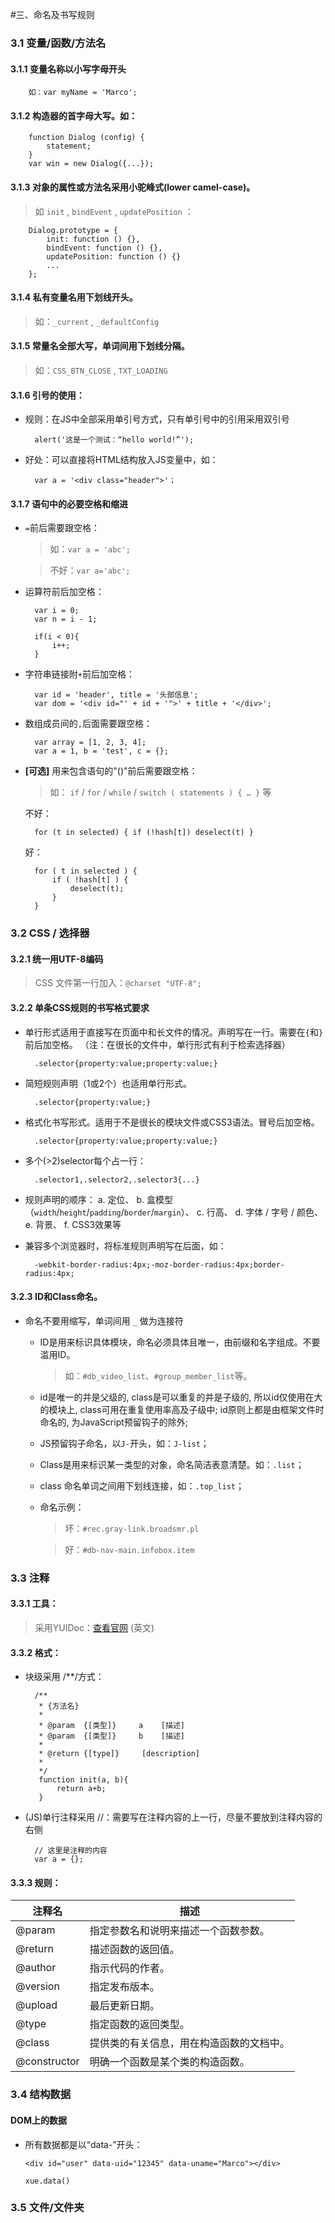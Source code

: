 #三、命名及书写规则   

### 3.1 变量/函数/方法名


#### 3.1.1 变量名称以小写字母开头

        如：var myName = 'Marco';

#### 3.1.2 构造器的首字母大写。如：

		function Dialog (config) {
			statement;
		}
		var win = new Dialog({...});
		
		
#### 3.1.3 对象的属性或方法名采用小驼峰式(lower camel-case)。

> 如 `init` , `bindEvent` , `updatePosition` ：

		Dialog.prototype = {
			init: function () {},
			bindEvent: function () {},
			updatePosition: function () {}
            ...
		};
		
		
#### 3.1.4 私有变量名用下划线开头。

> 如：`_current` , `_defaultConfig`


#### 3.1.5 常量名全部大写，单词间用下划线分隔。

> 如：`CSS_BTN_CLOSE` ,  `TXT_LOADING`


#### 3.1.6 引号的使用：

* 规则：在JS中全部采用单引号方式，只有单引号中的引用采用双引号

        alert('这是一个测试：“hello world!”');
        

* 好处：可以直接将HTML结构放入JS变量中，如：

        var a = '<div class="header">'；


#### 3.1.7 语句中的必要空格和缩进


* `=`前后需要跟空格：

    > 如：`var a = 'abc';`
    
    > 不好：`var a='abc';`


* 运算符前后加空格：

        var i = 0;
        var n = i - 1;

        if(i < 0){
            i++;
        }

* 字符串链接附`+`前后加空格：

        var id = 'header', title = '头部信息';
        var dom = '<div id="' + id + '">' + title + '</div>';

* 数组成员间的`,`后面需要跟空格：

        var array = [1, 2, 3, 4];
        var a = 1, b = 'test', c = {};
        

* **[可选]** 用来包含语句的"()"前后需要跟空格：

    > 如： `if` / `for` / `while` / `switch ( statements ) { … }` 等


    不好：

        for (t in selected) { if (!hash[t]) deselect(t) }

    好：

        for ( t in selected ) { 
            if ( !hash[t] ) {
                deselect(t); 
            }
        }




### 3.2 CSS / 选择器

#### 3.2.1 统一用UTF-8编码

> CSS 文件第一行加入：`@charset "UTF-8";`


#### 3.2.2 单条CSS规则的书写格式要求

* 单行形式适用于直接写在页面中和长文件的情况。声明写在一行。需要在`{`和`}`前后加空格。 （注：在很长的文件中，单行形式有利于检索选择器）

        .selector{property:value;property:value;}

* 简短规则声明（1或2个）也适用单行形式。
	
	    .selector{property:value;}
	
* 格式化书写形式。适用于不是很长的模块文件或CSS3语法。冒号后加空格。

	    .selector{property:value;property:value;}

* 多个(>2)selector每个占一行：

	    .selector1,.selector2,.selector3{...}

* 规则声明的顺序：
    a. 定位、
    b. 盒模型（`width`/`height`/`padding`/`border`/`margin`）、
    c. 行高、
    d. 字体 / 字号 / 颜色、
    e. 背景、
    f. CSS3效果等

* 兼容多个浏览器时，将标准规则声明写在后面，如：

	    -webkit-border-radius:4px;-moz-border-radius:4px;border-radius:4px;


#### 3.2.3 ID和Class命名。

* 命名不要用缩写，单词间用 `_` 做为连接符

   * ID是用来标识具体模块，命名必须具体且唯一，由前缀和名字组成。不要滥用ID。
       
       > 如：`#db_video_list`、`#group_member_list`等。
   
   * id是唯一的并是父级的, class是可以重复的并是子级的, 
     所以id仅使用在大的模块上, class可用在重复使用率高及子级中; 
     id原则上都是由框架文件时命名的, 为JavaScript预留钩子的除外;
   
   * JS预留钩子命名，以`J-`开头，如：`J-list`；
   
   * Class是用来标识某一类型的对象，命名简洁表意清楚。如：`.list`；
   
   * class 命名单词之间用下划线连接，如：`.top_list`；
   
   * 命名示例：

        > 坏：`#rec.gray-link.broadsmr.pl`

        > 好：`#db-nav-main.infobox.item`
	
	
 
### 3.3 注释

#### 3.3.1 工具：

> 采用YUIDoc：[查看官网](http://yui.github.io/yuidoc/syntax/index.html) (英文)

#### 3.3.2 格式：

* 块级采用 /**/方式：

        /**
         * {方法名}
         *
         * @param  {[类型]}     a    [描述]
         * @param  {[类型]}     b    [描述]
         *
         * @return {[type]}     [description]
		 *
         */
         function init(a, b){
             return a+b;
         }
         
* (JS)单行注释采用 //：需要写在注释内容的上一行，尽量不要放到注释内容的右侧

        // 这里是注释的内容
        var a = {};
        

#### 3.3.3 规则：

|    注释名    |                 描述            |
|-------------|---------------------------------
|@param       | 指定参数名和说明来描述一个函数参数。
|@return      | 描述函数的返回值。
|@author      | 指示代码的作者。
|@version     | 指定发布版本。
|@upload      | 最后更新日期。
|@type        | 指定函数的返回类型。
|@class       | 提供类的有关信息，用在构造函数的文档中。
|@constructor | 明确一个函数是某个类的构造函数。



### 3.4 结构数据

#### DOM上的数据
  - 所有数据都是以“data-”开头：
  
        <div id="user" data-uid="12345" data-uname="Marco"></div>
        
        xue.data()
    


### 3.5 文件/文件夹
